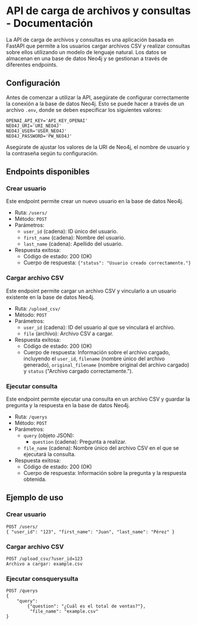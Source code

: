 # API de carga de archivos y consultas - Documentación

La API de carga de archivos y consultas es una aplicación basada en FastAPI que permite a los usuarios cargar archivos CSV y realizar consultas sobre ellos utilizando un modelo de lenguaje natural. Los datos se almacenan en una base de datos Neo4j y se gestionan a través de diferentes endpoints.

## Configuración

Antes de comenzar a utilizar la API, asegúrate de configurar correctamente la conexión a la base de datos Neo4j. Esto se puede hacer a través de un archivo `.env`, donde se deben especificar los siguientes valores:

    OPENAI_API_KEY='API_KEY_OPENAI'
    NEO4J_URI='URI_NEO4J' 	
    NEO4J_USER='USER_NEO4J'
    NEO4J_PASSWORD='PW_NEO4J'

Asegúrate de ajustar los valores de la URI de Neo4j, el nombre de usuario y la contraseña según tu configuración.

## Endpoints disponibles

### Crear usuario

Este endpoint permite crear un nuevo usuario en la base de datos Neo4j.

- Ruta: `/users/`
- Método: `POST`
- Parámetros:
    - `user_id` (cadena): ID único del usuario.
    - `first_name` (cadena): Nombre del usuario.
    - `last_name` (cadena): Apellido del usuario.
- Respuesta exitosa:
    - Código de estado: 200 (OK)
    - Cuerpo de respuesta: `{"status": "Usuario creado correctamente."}`

### Cargar archivo CSV

Este endpoint permite cargar un archivo CSV y vincularlo a un usuario existente en la base de datos Neo4j.

- Ruta: `/upload_csv/`
- Método: `POST`
- Parámetros:
    - `user_id` (cadena): ID del usuario al que se vinculará el archivo.
    - `file` (archivo): Archivo CSV a cargar.
- Respuesta exitosa:
    - Código de estado: 200 (OK)
    - Cuerpo de respuesta: Información sobre el archivo cargado, incluyendo el `user_id`, `filename` (nombre único del archivo generado), `original_filename` (nombre original del archivo cargado) y `status` ("Archivo cargado correctamente.").

### Ejecutar consulta

Este endpoint permite ejecutar una consulta en un archivo CSV y guardar la pregunta y la respuesta en la base de datos Neo4j.

- Ruta: `/querys`
- Método: `POST`
- Parámetros:
    - `query` (objeto JSON):
        - `question` (cadena): Pregunta a realizar.
    - `file_name` (cadena): Nombre único del archivo CSV en el que se ejecutará la consulta.
- Respuesta exitosa:
    - Código de estado: 200 (OK)
    - Cuerpo de respuesta: Información sobre la pregunta y la respuesta obtenida.

## Ejemplo de uso

### Crear usuario

    POST /users/
    { "user_id": "123", "first_name": "Juan", "last_name": "Pérez" }
    
### Cargar archivo CSV


    POST /upload_csv/?user_id=123
    Archivo a cargar: example.csv

### Ejecutar consquerysulta

    POST /querys
    { 
	    "query": 
		    {"question": "¿Cuál es el total de ventas?"},
		     "file_name": "example.csv" 
    }
